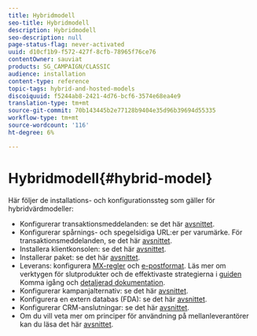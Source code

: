 ```yaml
---
title: Hybridmodell
seo-title: Hybridmodell
description: Hybridmodell
seo-description: null
page-status-flag: never-activated
uuid: d10cf1b9-f572-427f-8cfb-78965f76ce76
contentOwner: sauviat
products: SG_CAMPAIGN/CLASSIC
audience: installation
content-type: reference
topic-tags: hybrid-and-hosted-models
discoiquuid: f5244ab8-2421-4d76-bcf6-3574e68ea4e9
translation-type: tm+mt
source-git-commit: 70b143445b2e77128b9404e35d96b39694d55335
workflow-type: tm+mt
source-wordcount: '116'
ht-degree: 6%

---
```



# Hybridmodell{#hybrid-model}

Här följer de installations- och konfigurationssteg som gäller för hybridvärdmodeller:

* Konfigurerar transaktionsmeddelanden: se det här [avsnittet](../../message-center/using/transactional-messaging-architecture.md).
* Konfigurerar spårnings- och spegelsidiga URL:er per varumärke. För transaktionsmeddelanden, se det här [avsnittet](../../message-center/using/configuring-multibranding.md).
* Installera klientkonsolen: se det här [avsnittet](../../installation/using/installing-the-client-console.md).
* Installerar paket: se det här [avsnittet](../../installation/using/installing-campaign-standard-packages.md).
* Leverans: konfigurera [MX-regler](../../installation/using/email-deliverability.md#mx-configuration) och [e-postformat](../../installation/using/email-deliverability.md#managing-email-formats). Läs mer om verktygen för slutprodukter och de effektivaste strategierna i [guiden](../../delivery/using/deliverability-key-points.md) Komma igång och [detaljerad dokumentation](../../delivery/using/about-deliverability.md).
* Konfigurerar kampanjalternativ: se det här [avsnittet](../../installation/using/configuring-campaign-options.md).
* Konfigurera en extern databas (FDA): se det här [avsnittet](../../platform/using/about-fda.md).
* Konfigurerar CRM-anslutningar: se det här [avsnittet](../../platform/using/crm-connectors.md).
* Om du vill veta mer om principer för användning på mellanleverantörer kan du läsa det här [avsnittet](../../installation/using/mid-sourcing-deployment.md).

